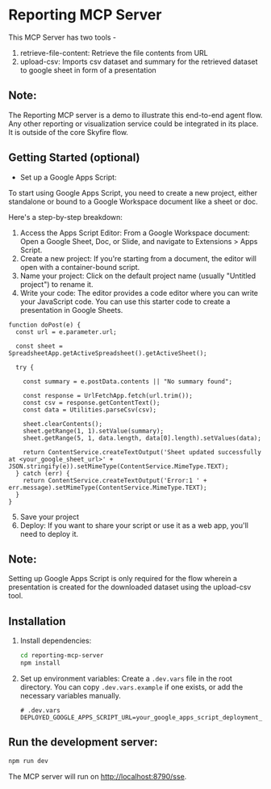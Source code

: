 # Reporting MCP Server

This MCP Server has two tools - 
1. retrieve-file-content: Retrieve the file contents from URL
2. upload-csv: Imports csv dataset and summary for the retrieved dataset to google sheet in form of a presentation 

## Note:
The Reporting MCP server is a demo to illustrate this end-to-end agent flow. Any other reporting or visualization service could be integrated in its place. It is outside of the core Skyfire flow.

## Getting Started (optional)

- Set up a Google Apps Script:

To start using Google Apps Script, you need to create a new project, either standalone or bound to a Google Workspace document like a sheet or doc.

Here's a step-by-step breakdown:

1. Access the Apps Script Editor:
From a Google Workspace document: Open a Google Sheet, Doc, or Slide, and navigate to Extensions > Apps Script. 
2. Create a new project:
If you're starting from a document, the editor will open with a container-bound script. 
3. Name your project:
Click on the default project name (usually "Untitled project") to rename it. 
4. Write your code:
The editor provides a code editor where you can write your JavaScript code. You can use this starter code to create a presentation in Google Sheets.

```
function doPost(e) {
  const url = e.parameter.url;
  
  const sheet = SpreadsheetApp.getActiveSpreadsheet().getActiveSheet();

  try {

    const summary = e.postData.contents || "No summary found";

    const response = UrlFetchApp.fetch(url.trim());
    const csv = response.getContentText();
    const data = Utilities.parseCsv(csv);

    sheet.clearContents();
    sheet.getRange(1, 1).setValue(summary);
    sheet.getRange(5, 1, data.length, data[0].length).setValues(data);
    
    return ContentService.createTextOutput('Sheet updated successfully at <your_google_sheet_url>' + JSON.stringify(e)).setMimeType(ContentService.MimeType.TEXT);
  } catch (err) {
    return ContentService.createTextOutput('Error:1 ' + err.message).setMimeType(ContentService.MimeType.TEXT);
  }
}
```
5. Save your project
6. Deploy:
If you want to share your script or use it as a web app, you'll need to deploy it.

## Note:
Setting up Google Apps Script is only required for the flow wherein a presentation is created for the downloaded dataset using the upload-csv tool.

## Installation

1.  Install dependencies:
    ```bash
    cd reporting-mcp-server
    npm install
    ```
2.  Set up environment variables:
    Create a `.dev.vars` file in the root directory. You can copy `.dev.vars.example` if one exists, or add the necessary variables manually.

    ```
    # .dev.vars
    DEPLOYED_GOOGLE_APPS_SCRIPT_URL=your_google_apps_script_deployment_url
    ```

## Run the development server:

```bash
npm run dev
```

The MCP server will run on [http://localhost:8790/sse](http://localhost:8790/sse).